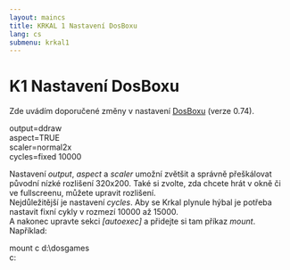 ```yaml
---
layout: maincs
title: KRKAL 1 Nastavení DosBoxu
lang: cs
submenu: krkal1
---
```

# K1 Nastavení DosBoxu

Zde uvádím doporučené změny v nastavení [DosBoxu](http://www.dosbox.com/) (verze 0.74).

output=ddraw  
aspect=TRUE  
scaler=normal2x  
cycles=fixed 10000  

Nastavení *output*, *aspect* a *scaler* umožní zvětšit a správně přeškálovat původní nízké rozlišení 320x200. Také si zvolte, zda chcete hrát v okně či ve fullscreenu, můžete upravit rozlišení.  
Nejdůležitější je nastavení *cycles*. Aby se Krkal plynule hýbal je potřeba nastavit fixní cykly v rozmezí 10000 až 15000.  
A nakonec upravte sekci *\[autoexec\]* a přidejte si tam příkaz *mount*. Například:

mount c d:\dosgames  
c: